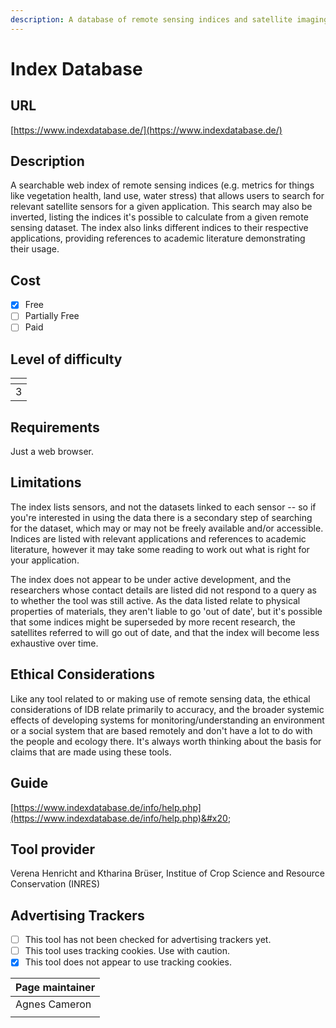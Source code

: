 ```yaml
---
description: A database of remote sensing indices and satellite imaging sensors
---
```


# Index Database

## URL

[https://www.indexdatabase.de/](https://www.indexdatabase.de/)

## Description

A searchable web index of remote sensing indices (e.g. metrics for things like vegetation health, land use, water stress) that allows users to search for relevant satellite sensors for a given application. This search may also be inverted, listing the indices it's possible to calculate from a given remote sensing dataset. The index also links different indices to their respective applications, providing references to academic literature demonstrating their usage.

## Cost

* [x] Free
* [ ] Partially Free
* [ ] Paid

## Level of difficulty

<table><thead><tr><th data-type="rating" data-max="5"></th></tr></thead><tbody><tr><td>3</td></tr></tbody></table>

## Requirements

Just a web browser.

## Limitations

The index lists sensors, and not the datasets linked to each sensor -- so if you're interested in using the data there is a secondary step of searching for the dataset, which may or may not be freely available and/or accessible. Indices are listed with relevant applications and references to academic literature, however it may take some reading to work out what is right for your application.

The index does not appear to be under active development, and the researchers whose contact details are listed did not respond to a query as to whether the tool was still active. As the data listed relate to physical properties of materials, they aren't liable to go 'out of date', but it's possible that some indices might be superseded by more recent research, the satellites referred to will go out of date, and that the index will become less exhaustive over time.

## Ethical Considerations

Like any tool related to or making use of remote sensing data, the ethical considerations of IDB relate primarily to accuracy, and the broader systemic effects of developing systems for monitoring/understanding an environment or a social system that are based remotely and don't have a lot to do with the people and ecology there. It's always worth thinking about the basis for claims that are made using these tools.

## Guide

[https://www.indexdatabase.de/info/help.php](https://www.indexdatabase.de/info/help.php)&#x20;

## Tool provider

Verena Henricht and Ktharina Brüser, Institue of Crop Science and Resource Conservation (INRES)

## Advertising Trackers

* [ ] This tool has not been checked for advertising trackers yet.
* [ ] This tool uses tracking cookies. Use with caution.
* [x] This tool does not appear to use tracking cookies.

| Page maintainer |
| --------------- |
| Agnes Cameron   |
|                 |

